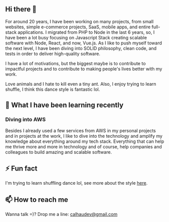 ## Hi there 👋

For around 20 years, I have been working on many projects, from small websites, simple e-commerce projects, SaaS, mobile apps, and entire full-stack applications. I migrated from PHP to Node in the last 6 years, so, I have been a lot busy focusing on Javascript Stack creating scalable software with Node, React, and now, Vue.js. As I like to push myself toward the next level, I have been diving into SOLID philosophy, clean code, and tests in order to deliver high-quality software. 

I have a lot of motivations, but the biggest maybe is to contribute to impactful projects and to contribute to making people's lives better with my work.

Love animals and I hate to kill even a tiny ant. Also, I enjoy trying to learn shuffle, I think this dance style is fantastic lol.

## 🌱 What I have been learning recently

### Diving into AWS
Besides I already used a few services from AWS in my personal projects and in projects at the work, I like to dive into the technology and amplify my knowledge about everything around my tech stack. Everything that can help me thrive more and more in technology and of course, help companies and colleagues to build amazing and scalable software.

## ⚡ Fun fact
I'm trying to learn shuffling dance lol, see more about the style [here](https://edm.com/features/learn-shuffle-asap#:~:text=Shuffling%20originated%20in%20Melbourne%2C%20Australia,fans%20all%20over%20the%20world.).

## 📫 How to reach me
Wanna talk =)? Drop me a line: calhaudev@gmail.com

<!--
**rafaelcalhau/rafaelcalhau** is a ✨ _special_ ✨ repository because its `README.md` (this file) appears on your GitHub profile.

Here are some ideas to get you started:

- 🔭 I’m currently working on ...
- 🌱 I’m currently learning ...
- 👯 I’m looking to collaborate on ...
- 🤔 I’m looking for help with ...
- 💬 Ask me about ...
- 📫 How to reach me: ...
- 😄 Pronouns: ...
- ⚡ Fun fact: ...
-->
